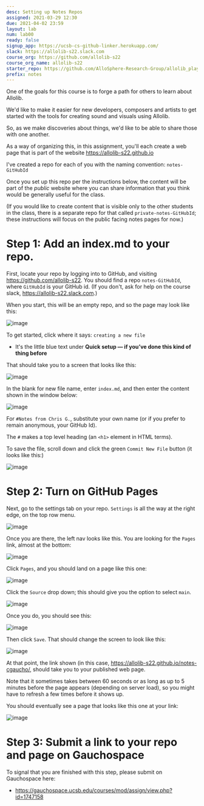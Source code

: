 ```yaml
---
desc: Setting up Notes Repos
assigned: 2021-03-29 12:30
due: 2021-04-02 23:59
layout: lab
num: lab00
ready: false
signup_app: https://ucsb-cs-github-linker.herokuapp.com/
slack: https://allolib-s22.slack.com
course_org: https://github.com/allolib-s22
course_org_name: allolib-s22
starter_repo: https://github.com/AlloSphere-Research-Group/allolib_playground
prefix: notes
---
```


One of the goals for this course is to forge a path for others to learn about Allolib.

We'd like to make it easier for new developers, composers and artists to get started with the
tools for creating sound and visuals using Allolib.

So, as we make discoveries about things, we'd like to be able to share those with one another.

As a way of organizing this, in this assignment, you'll each create a web page
that is part of the website <https://allolib-s22.github.io>

I've created a repo for each of you with the naming convention: `notes-GitHubId`

Once you set up this repo per the instructions below, the content will be part of the *public* website
where you can share information that you think would be generally useful for the class.

(If you would like to create content that is visible only to the other students in the class, there is a separate repo for that called
`private-notes-GitHubId`; these instructions will focus on the public facing notes pages for now.)

# Step 1: Add an index.md to your repo.

First, locate your repo by logging into to GitHub, and visiting <https://github.com/allolib-s22>.  You should 
find a repo `notes-GitHubId`, where `GitHubId` is your GitHub id.  (If you don't, ask for help on the course slack, <https://allolib-s22.slack.com>.)

When you start, this will be an empty repo, and so the page may look like this:

![image](https://user-images.githubusercontent.com/1119017/114591392-ada35500-9c3e-11eb-82fc-311527c25cef.png)

To get started, click where it says: `creating a new file` 
* It's the little blue text under **Quick setup — if you’ve done this kind of thing before**

That should take you to a screen that looks like this:

![image](https://user-images.githubusercontent.com/1119017/114591618-f1965a00-9c3e-11eb-88d6-fb43401b380d.png)

In the blank for new file name, enter `index.md`, and then enter the content shown in the window below:

![image](https://user-images.githubusercontent.com/1119017/114591805-1be81780-9c3f-11eb-9daa-943e0e52981f.png)

For `#Notes from Chris G.`, substitute your own name (or if you prefer to remain anonymous, your GitHub Id).

The `#` makes a top level heading (an `<h1>` element in HTML terms).

To save the file, scroll down and click the green `Commit New File` button (it looks like this:)

![image](https://user-images.githubusercontent.com/1119017/114592078-68cbee00-9c3f-11eb-9844-b11e6369e569.png)

# Step 2: Turn on GitHub Pages

Next, go to the settings tab on your repo. `Settings` is all the way at the right edge, on the top row menu.

![image](https://user-images.githubusercontent.com/1119017/114592174-8436f900-9c3f-11eb-9571-b1fe5a71ea34.png)


Once you are there, the left nav looks like this. You are looking for the `Pages` link, almost at the bottom:

![image](https://user-images.githubusercontent.com/1119017/114592337-a7fa3f00-9c3f-11eb-9e02-964c7d1d3ac3.png)

Click `Pages`, and you should land on a page like this one:

![image](https://user-images.githubusercontent.com/1119017/114592429-c8c29480-9c3f-11eb-8071-cee8d9e19db3.png)

Click the `Source` drop down; this should give you the option to select `main`.

![image](https://user-images.githubusercontent.com/1119017/114592557-eabc1700-9c3f-11eb-9154-7f2226195142.png)

Once you do, you should see this:

![image](https://user-images.githubusercontent.com/1119017/114592604-f90a3300-9c3f-11eb-8790-e4a397ad3c30.png)

Then click `Save`.   That should change the screen to look like this:

![image](https://user-images.githubusercontent.com/1119017/114592667-07f0e580-9c40-11eb-877c-b385f486b5d0.png)

At that point, the link shown (in this case, <https://allolib-s22.github.io/notes-cgaucho/>, should take you to your published web page.

Note that it sometimes takes between 60 seconds or as long as up to 5 minutes before the page appears (depending on server load), so you might have to refresh 
a few times before it shows up.

You should eventually see a page that looks like this one at your link:

![image](https://user-images.githubusercontent.com/1119017/114592865-41295580-9c40-11eb-8c5f-eb8c819e7617.png)


# Step 3: Submit a link to your repo and page on Gauchospace

To signal that you are finished with this step, please submit on Gauchospace here:

* <https://gauchospace.ucsb.edu/courses/mod/assign/view.php?id=1747158>









